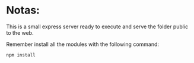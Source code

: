 # Notas:

This is a small express server ready to execute and serve the folder public to the web.

Remember install all the modules with the following command:

```
npm install
```